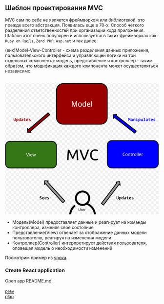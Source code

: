 <h2>Шаблон проектирования MVC</h2>

<div>
MVC сам по себе не является фреймворком или библиотекой, это прежде всего абстракция. Появилась еще в 70-х.
Способ чёткого разделения ответственностей при организации кода приложения.
Шаблон этот очень популярен и используется в таких фреймворках как:
<code>Ruby on Rails</code>, <code>Zend PHP</code>, <code>Asp.net</code> и так далее.

(вик)Model-View-Controller - схема разделения данных приложения, пользовательского интерфейса
и управляющей логики на три отдельных компонента: модель, представление и контроллер - таким образом,
что модификация каждого компонента может осуществляться независимо.

<br/>
<img src="./media/05-1.png">

<ul>
<li>
Модель(Model) предоставляет данные и реагирует на команды контроллера, изменяя своё состояние
</li>
<li>
Представление(View) отвечает за отображение данных модели пользователю, реагируя на изменения модели
</li>
<li>
Контроллер(Controller) интерпретирует действия пользователя, оповещая модель о необходимости изменений
</li>
</ul>

Посмотрим пример из <a href="https://www.youtube.com/watch?v=p3CXpKIisPA">урока</a>.
</div>

<h3>Create React application</h3>

<div>
Open app README.md
</div>

<br/>
<a href="04.md">prev</a>
<br/>
<a href="00.md">plan</a>
